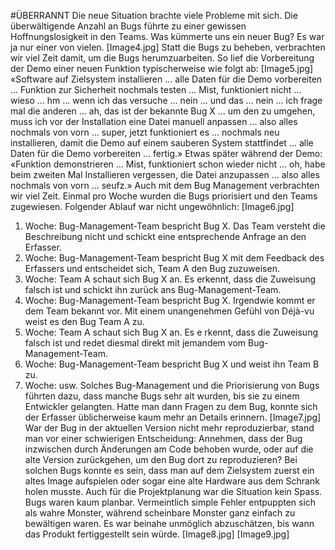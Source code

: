 #﻿ÜBERRANNT
Die neue Situation brachte viele Probleme mit sich. Die überwältigende  Anzahl an Bugs führte zu einer gewissen Hoffnungslosigkeit in den  Teams. Was kümmerte uns ein neuer Bug? Es war ja nur einer von vielen.
[Image4.jpg]
Statt die Bugs zu beheben, verbrachten wir viel Zeit damit, um die  Bugs herumzuarbeiten. So lief die Vorbereitung der Demo einer neuen  Funktion typischerweise wie folgt ab:
[Image5.jpg]
«Software auf Zielsystem installieren … alle Daten für die Demo  vorbereiten … Funktion zur Sicherheit nochmals testen … Mist,  funktioniert nicht … wieso … hm … wenn ich das versuche … nein  … und das … nein … ich frage mal die anderen … ah, das ist der  bekannte Bug X … um den zu umgehen, muss ich vor der Installation  eine Datei manuell anpassen … also alles nochmals von vorn … super,  jetzt funktioniert es … nochmals neu installieren, damit die Demo  auf einem sauberen System stattfindet … alle Daten für die Demo  vorbereiten … fertig.»
Etwas später während der Demo: «Funktion demonstrieren … Mist, funktioniert schon wieder nicht … oh, habe beim zweiten Mal Installieren  vergessen, die Datei anzupassen … also alles nochmals von vorn … seufz.»
Auch mit dem Bug Management verbrachten wir viel Zeit. Einmal pro Woche wurden die Bugs priorisiert und  den Teams zugewiesen. Folgender Ablauf war nicht ungewöhnlich:
[Image6.jpg]
1. Woche: Bug-Management-Team bespricht Bug X. Das Team versteht  die Beschreibung nicht und schickt eine entsprechende Anfrage an den  Erfasser.
2. Woche: Bug-Management-Team bespricht Bug X mit dem Feedback  des Erfassers und entscheidet sich, Team A den Bug zuzuweisen.
3. Woche: Team A schaut sich Bug X an. Es erkennt, dass die Zuweisung  falsch ist und schickt ihn zurück ans Bug-Management-Team.
4. Woche: Bug-Management-Team bespricht Bug X. Irgendwie kommt er  dem Team bekannt vor. Mit einem unangenehmen Gefühl von Déjà-vu  weist es den Bug Team A zu.
5. Woche: Team A schaut sich Bug X an. Es e rkennt, dass die Zuweisung falsch  ist und redet diesmal direkt mit jemandem vom Bug-Management-Team.
6. Woche: Bug-Management-Team bespricht Bug X und weist ihn Team B zu.
7. Woche: usw.
Solches Bug-Management und die Priorisierung von Bugs führten dazu, dass  manche Bugs sehr alt wurden, bis sie zu einem Entwickler gelangten. Hatte  man dann Fragen zu dem Bug, konnte sich der Erfasser üblicherweise kaum  mehr an Details erinnern.
[Image7.jpg]
War der Bug in der aktuellen Version nicht mehr reproduzierbar, stand man vor  einer schwierigen Entscheidung: Annehmen, dass der Bug inzwischen durch  Änderungen am Code behoben wurde, oder auf die alte Version zurückgehen,  um den Bug dort zu reproduzieren?
Bei solchen Bugs konnte es sein, dass man auf dem Zielsystem zuerst ein  altes Image aufspielen oder sogar eine alte Hardware aus dem Schrank holen  musste.
Auch für die Projektplanung war die Situation kein Spass. Bugs waren kaum  planbar. Vermeintlich simple Fehler entpuppten sich als wahre Monster,  während scheinbare Monster ganz einfach zu bewältigen waren. Es war  beinahe unmöglich abzuschätzen, bis wann das Produkt fertiggestellt sein  würde.
[Image8.jpg] [Image9.jpg]
